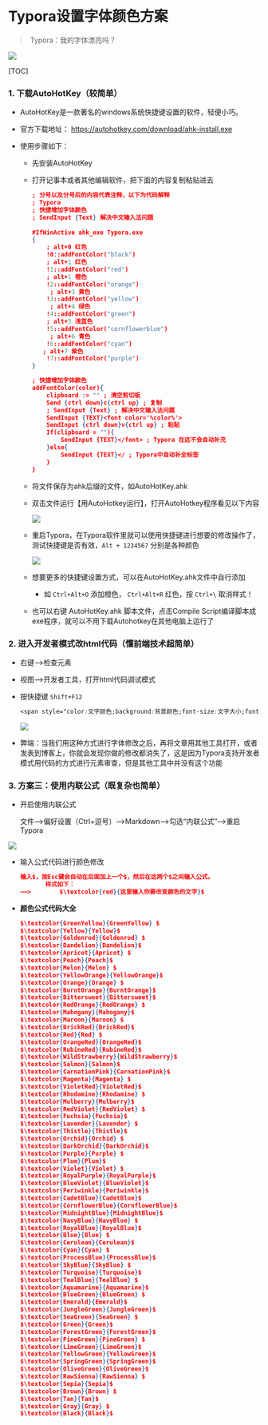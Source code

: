 # Typora设置字体颜色方案

> ​	Typora：我的字体漂亮吗？

![](images/01.png)

[TOC]

### 1. 下载AutoHotKey（较简单）

- AutoHotKey是一款著名的windows系统快捷键设置的软件，轻便小巧。

- 官方下载地址： https://autohotkey.com/download/ahk-install.exe


- 使用步骤如下：

  - 先安装AutoHotKey

  - 打开记事本或者其他编辑软件，把下面的内容复制粘贴进去

    ```json
    ; 分号以及分号后的内容代表注释，以下为代码解释
    ; Typora
    ; 快捷增加字体颜色
    ; SendInput {Text} 解决中文输入法问题
     
    #IfWinActive ahk_exe Typora.exe
    {
    	; alt+0 红色
        !0::addFontColor("black")
        ; alt+1 红色
        !1::addFontColor("red")
        ; alt+1 橙色
        !2::addFontColor("orange")
         ; alt+3 黄色
        !3::addFontColor("yellow")
         ; alt+4 绿色
        !4::addFontColor("green")
        ; alt+5 浅蓝色
        !5::addFontColor("cornflowerblue")
         ; alt+6 青色
        !6::addFontColor("cyan") 
       ; alt+7 紫色
        !7::addFontColor("purple")
    }
    
    ; 快捷增加字体颜色
    addFontColor(color){
        clipboard := "" ; 清空剪切板
        Send {ctrl down}c{ctrl up} ; 复制
        ; SendInput {Text} ; 解决中文输入法问题
        SendInput {TEXT}<font color='%color%'>
        SendInput {ctrl down}v{ctrl up} ; 粘贴
        If(clipboard = ""){
            SendInput {TEXT}</font> ; Typora 在这不会自动补充
        }else{
            SendInput {TEXT}</ ; Typora中自动补全标签
        }
    }
    ```

  - 将文件保存为ahk后缀的文件，如AutoHotKey.ahk

  - 双击文件运行【用AutoHotkey运行】，打开AutoHotkey程序看见以下内容

    ![](images/07.png)

  - 重启Typora，在Typora软件里就可以使用快捷键进行想要的修改操作了，测试快捷键是否有效，`Alt + 1234567` 分别是各种颜色

    ![](images/08.gif)

  - 想要更多的快捷键设置方式，可以在AutoHotKey.ahk文件中自行添加

    - 如 `Ctrl+Alt+O` 添加橙色， `Ctrl+Alt+R` 红色，按 `Ctrl+\` 取消样式！

  - 也可以右键 AutoHotKey.ahk 脚本文件，点击Compile Script编译脚本成exe程序，就可以不用下载Autohotkey在其他电脑上运行了

### 2. 进入开发者模式改html代码（懂前端技术超简单）

- 右键——>检查元素

- 视图——>开发者工具，打开html代码调试模式

- 按快捷键 `Shift+F12`

  ```css
  <span style="color:文字颜色;background:背景颜色;font-size:文字大小;font-family:字体;">你要改色的文字</span>
  ```

  ![](images/05.png)

- 弊端：当我们用这种方式进行字体修改之后，再将文章用其他工具打开，或者发表到博客上，你就会发现你做的修改都消失了，这是因为Typora支持开发者模式用代码的方式进行元素审查，但是其他工具中并没有这个功能

### 3. 方案三：使用内联公式（既复杂也简单）

- 开启使用内联公式

  文件——>偏好设置（Ctrl+逗号）——>Markdown——>勾选“内联公式”——>重启Typora

![](images/06.png)

- 输入公式代码进行颜色修改

  ```json
  输入$，按Esc键会自动在后面加上一个$，然后在这两个$之间输入公式。
  	     样式如下：
  ——>	     $\textcolor{red}{这里输入你要改变颜色的文字}$
  ```

- **颜色公式代码大全**

  ```json
  $\textcolor{GreenYellow}{GreenYellow} $
  $\textcolor{Yellow}{Yellow}$
  $\textcolor{Goldenrod}{Goldenrod} $
  $\textcolor{Dandelion}{Dandelion}$
  $\textcolor{Apricot}{Apricot} $
  $\textcolor{Peach}{Peach}$
  $\textcolor{Melon}{Melon} $
  $\textcolor{YellowOrange}{YellowOrange}$
  $\textcolor{Orange}{Orange} $
  $\textcolor{BurntOrange}{BurntOrange}$
  $\textcolor{Bittersweet}{Bittersweet}$
  $\textcolor{RedOrange}{RedOrange} $
  $\textcolor{Mahogany}{Mahogany}$
  $\textcolor{Maroon}{Maroon} $
  $\textcolor{BrickRed}{BrickRed}$
  $\textcolor{Red}{Red} $
  $\textcolor{OrangeRed}{OrangeRed}$
  $\textcolor{RubineRed}{RubineRed}$
  $\textcolor{WildStrawberry}{WildStrawberry}$
  $\textcolor{Salmon}{Salmon}$
  $\textcolor{CarnationPink}{CarnationPink}$
  $\textcolor{Magenta}{Magenta} $
  $\textcolor{VioletRed}{VioletRed}$
  $\textcolor{Rhodamine}{Rhodamine} $
  $\textcolor{Mulberry}{Mulberry}$
  $\textcolor{RedViolet}{RedViolet} $
  $\textcolor{Fuchsia}{Fuchsia}$
  $\textcolor{Lavender}{Lavender} $
  $\textcolor{Thistle}{Thistle}$
  $\textcolor{Orchid}{Orchid} $
  $\textcolor{DarkOrchid}{DarkOrchid}$
  $\textcolor{Purple}{Purple} $
  $\textcolor{Plum}{Plum}$
  $\textcolor{Violet}{Violet} $
  $\textcolor{RoyalPurple}{RoyalPurple}$
  $\textcolor{BlueViolet}{BlueViolet}$
  $\textcolor{Periwinkle}{Periwinkle}$
  $\textcolor{CadetBlue}{CadetBlue}$
  $\textcolor{CornflowerBlue}{CornflowerBlue}$
  $\textcolor{MidnightBlue}{MidnightBlue}$
  $\textcolor{NavyBlue}{NavyBlue} $
  $\textcolor{RoyalBlue}{RoyalBlue}$
  $\textcolor{Blue}{Blue} $
  $\textcolor{Cerulean}{Cerulean}$
  $\textcolor{Cyan}{Cyan} $
  $\textcolor{ProcessBlue}{ProcessBlue}$
  $\textcolor{SkyBlue}{SkyBlue} $
  $\textcolor{Turquoise}{Turquoise}$
  $\textcolor{TealBlue}{TealBlue} $
  $\textcolor{Aquamarine}{Aquamarine}$
  $\textcolor{BlueGreen}{BlueGreen} $
  $\textcolor{Emerald}{Emerald}$
  $\textcolor{JungleGreen}{JungleGreen}$
  $\textcolor{SeaGreen}{SeaGreen} $
  $\textcolor{Green}{Green}$
  $\textcolor{ForestGreen}{ForestGreen}$
  $\textcolor{PineGreen}{PineGreen} $
  $\textcolor{LimeGreen}{LimeGreen}$
  $\textcolor{YellowGreen}{YellowGreen}$
  $\textcolor{SpringGreen}{SpringGreen}$
  $\textcolor{OliveGreen}{OliveGreen}$
  $\textcolor{RawSienna}{RawSienna} $
  $\textcolor{Sepia}{Sepia}$
  $\textcolor{Brown}{Brown} $
  $\textcolor{Tan}{Tan}$
  $\textcolor{Gray}{Gray} $
  $\textcolor{Black}{Black}$
  ```